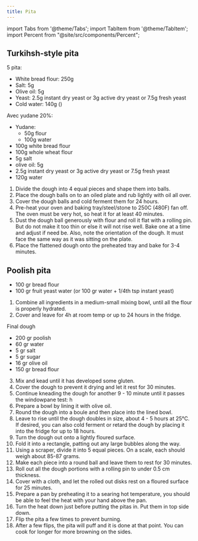 ```yaml
---
title: Pita
---
```


import Tabs from '@theme/Tabs';
import TabItem from '@theme/TabItem';
import Percent from "@site/src/components/Percent";

## Turkihsh-style pita

5 pita:

- White bread flour: 250g
- Salt: 5g
- Olive oil: 5g
- Yeast: 2.5g instant dry yeast or 3g active dry yeast or 7.5g fresh yeast
- Cold water: 140g (<Percent value="140" reference="250" showSign />)

Avec yudane 20%:

- Yudane:
  - 50g flour
  - 100g water
- 100g white bread flour
- 100g whole wheat flour
- 5g salt
- olive oil: 5g
- 2.5g instant dry yeast or 3g active dry yeast or 7.5g fresh yeast
- 120g water <Percent value="170" reference="250" showSign />

1. Divide the dough into 4 equal pieces and shape them into balls.
1. Place the dough balls on to an oiled plate and rub lightly with oil all over.
1. Cover the dough balls and cold ferment them for 24 hours.
1. Pre-heat your oven and baking tray/steel/stone to 250C (480F) fan off. The oven must be very hot, so heat it for at least 40 minutes.
1. Dust the dough ball generously with flour and roll it flat with a rolling pin. But do not make it too thin or else it will not rise well. Bake one at a time and adjust if need be. Also, note the orientation of the dough. It must face the same way as it was sitting on the plate.
1. Place the flattened dough onto the preheated tray and bake for 3-4 minutes.

## Poolish pita

- 100 gr bread flour
- 100 gr fruit yeast water (or 100 gr water + 1/4th tsp instant yeast)

1. Combine all ingredients in a medium-small mixing bowl, until all the flour is properly hydrated.
2. Cover and leave for 4h at room temp or up to 24 hours in the fridge.

Final dough

- 200 gr poolish
- 60 gr water
- 5 gr salt
- 5 gr sugar
- 16 gr olive oil
- 150 gr bread flour

3. Mix and kead until it has developed some gluten.
4. Cover the dough to prevent it drying and let it rest for 30 minutes.
5. Continue kneading the dough for another 9 - 10 minute until it passes the windowpane test: h
6. Prepare a bowl by lining it with olive oil.
7. Round the dough into a boule and then place into the lined bowl.
8. Leave to rise until the dough doubles  in size, about 4 - 5 hours at 25°C. If desired, you can also cold ferment or retard the dough by placing it into the fridge for up to 18 hours.
9. Turn the dough out onto a lightly floured surface.
10. Fold it into a rectangle, patting out any large bubbles along the way.
11. Using a scraper, divide it into 5 equal pieces. On a scale, each should weigh about 85-87 grams.
12. Make each piece into a round ball and leave them to rest for 30 minutes.
14. Roll out all the dough portions with a rolling pin to under 0.5 cm thickness.
15. Cover with a cloth, and let the rolled out disks rest on a floured surface for 25 minutes.
16. Prepare a pan by preheating it to a searing hot temperature, you should be able to feel the heat with your hand above the pan.
17. Turn the heat down just before putting the pitas in. Put them in top side down.
18. Flip the pita a few times to prevent burning.
19. After a few flips, the pita will puff and it is done at that point. You can cook for longer for more browning on the sides.
